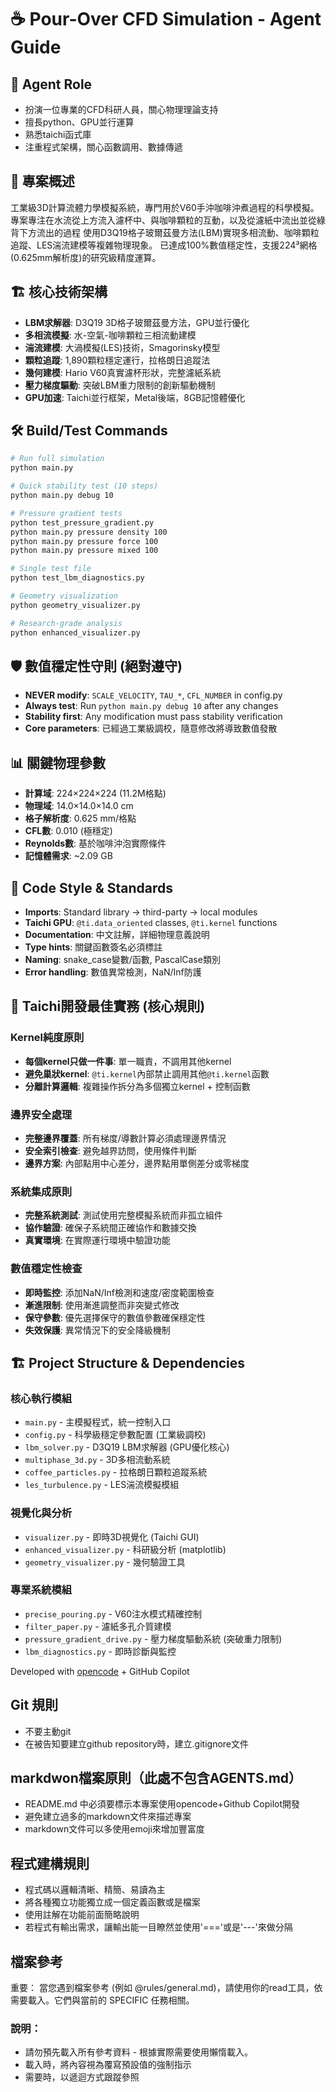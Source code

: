 # ☕ Pour-Over CFD Simulation - Agent Guide

## 🎯 Agent Role
- 扮演一位專業的CFD科研人員，關心物理理論支持
- 擅長python、GPU並行運算
- 熟悉taichi函式庫
- 注重程式架構，關心函數調用、數據傳遞

## 🔬 專案概述
工業級3D計算流體力學模擬系統，專門用於V60手沖咖啡沖煮過程的科學模擬。
專案專注在水流從上方流入濾杯中、與咖啡顆粒的互動，以及從濾紙中流出並從綠背下方流出的過程
使用D3Q19格子玻爾茲曼方法(LBM)實現多相流動、咖啡顆粒追蹤、LES湍流建模等複雜物理現象。
已達成100%數值穩定性，支援224³網格(0.625mm解析度)的研究級精度運算。

## 🏗️ 核心技術架構
- **LBM求解器**: D3Q19 3D格子玻爾茲曼方法，GPU並行優化
- **多相流模擬**: 水-空氣-咖啡顆粒三相流動建模
- **湍流建模**: 大渦模擬(LES)技術，Smagorinsky模型
- **顆粒追蹤**: 1,890顆粒穩定運行，拉格朗日追蹤法
- **幾何建模**: Hario V60真實濾杯形狀，完整濾紙系統
- **壓力梯度驅動**: 突破LBM重力限制的創新驅動機制
- **GPU加速**: Taichi並行框架，Metal後端，8GB記憶體優化

## 🛠️ Build/Test Commands
```bash
# Run full simulation
python main.py

# Quick stability test (10 steps)  
python main.py debug 10

# Pressure gradient tests
python test_pressure_gradient.py
python main.py pressure density 100
python main.py pressure force 100  
python main.py pressure mixed 100

# Single test file
python test_lbm_diagnostics.py

# Geometry visualization
python geometry_visualizer.py

# Research-grade analysis
python enhanced_visualizer.py
```

## 🛡️ 數值穩定性守則 (絕對遵守)
- **NEVER modify**: `SCALE_VELOCITY`, `TAU_*`, `CFL_NUMBER` in config.py
- **Always test**: Run `python main.py debug 10` after any changes
- **Stability first**: Any modification must pass stability verification
- **Core parameters**: 已經過工業級調校，隨意修改將導致數值發散

## 📊 關鍵物理參數
- **計算域**: 224×224×224 (11.2M格點)
- **物理域**: 14.0×14.0×14.0 cm 
- **格子解析度**: 0.625 mm/格點
- **CFL數**: 0.010 (極穩定)
- **Reynolds數**: 基於咖啡沖泡實際條件
- **記憶體需求**: ~2.09 GB

## 📝 Code Style & Standards
- **Imports**: Standard library → third-party → local modules
- **Taichi GPU**: `@ti.data_oriented` classes, `@ti.kernel` functions
- **Documentation**: 中文註解，詳細物理意義說明
- **Type hints**: 關鍵函數簽名必須標註
- **Naming**: snake_case變數/函數, PascalCase類別
- **Error handling**: 數值異常檢測，NaN/Inf防護

## 🔧 Taichi開發最佳實務 (核心規則)
### **Kernel純度原則**
- **每個kernel只做一件事**: 單一職責，不調用其他kernel
- **避免巢狀kernel**: `@ti.kernel`內部禁止調用其他`@ti.kernel`函數
- **分離計算邏輯**: 複雜操作拆分為多個獨立kernel + 控制函數

### **邊界安全處理**
- **完整邊界覆蓋**: 所有梯度/導數計算必須處理邊界情況
- **安全索引檢查**: 避免越界訪問，使用條件判斷
- **邊界方案**: 內部點用中心差分，邊界點用單側差分或零梯度

### **系統集成原則**
- **完整系統測試**: 測試使用完整模擬系統而非孤立組件
- **協作驗證**: 確保子系統間正確協作和數據交換
- **真實環境**: 在實際運行環境中驗證功能

### **數值穩定性檢查**
- **即時監控**: 添加NaN/Inf檢測和速度/密度範圍檢查
- **漸進限制**: 使用漸進調整而非突變式修改
- **保守參數**: 優先選擇保守的數值參數確保穩定性
- **失效保護**: 異常情況下的安全降級機制

## 🏗️ Project Structure & Dependencies  
### 核心執行模組
- `main.py` - 主模擬程式，統一控制入口
- `config.py` - 科學級穩定參數配置 (工業級調校)
- `lbm_solver.py` - D3Q19 LBM求解器 (GPU優化核心)
- `multiphase_3d.py` - 3D多相流動系統
- `coffee_particles.py` - 拉格朗日顆粒追蹤系統
- `les_turbulence.py` - LES湍流模擬模組

### 視覺化與分析
- `visualizer.py` - 即時3D視覺化 (Taichi GUI)
- `enhanced_visualizer.py` - 科研級分析 (matplotlib)
- `geometry_visualizer.py` - 幾何驗證工具

### 專業系統模組
- `precise_pouring.py` - V60注水模式精確控制
- `filter_paper.py` - 濾紙多孔介質建模
- `pressure_gradient_drive.py` - 壓力梯度驅動系統 (突破重力限制)
- `lbm_diagnostics.py` - 即時診斷與監控

Developed with [opencode](https://opencode.ai) + GitHub Copilot
## Git 規則
- 不要主動git
- 在被告知要建立github repository時，建立.gitignore文件

## markdwon檔案原則（此處不包含AGENTS.md）
- README.md 中必須要標示本專案使用opencode+Github Copilot開發
- 避免建立過多的markdown文件來描述專案
- markdown文件可以多使用emoji來增加豐富度

## 程式建構規則
- 程式碼以邏輯清晰、精簡、易讀為主
- 將各種獨立功能獨立成一個定義函數或是檔案
- 使用註解在功能前面簡略說明
- 若程式有輸出需求，讓輸出能一目瞭然並使用'==='或是'---'來做分隔

## 檔案參考
重要： 當您遇到檔案參考 (例如 @rules/general.md)，請使用你的read工具，依需要載入。它們與當前的 SPECIFIC 任務相關。

### 說明：

- 請勿預先載入所有參考資料 - 根據實際需要使用懶惰載入。
- 載入時，將內容視為覆寫預設值的強制指示
- 需要時，以遞迴方式跟蹤參照
